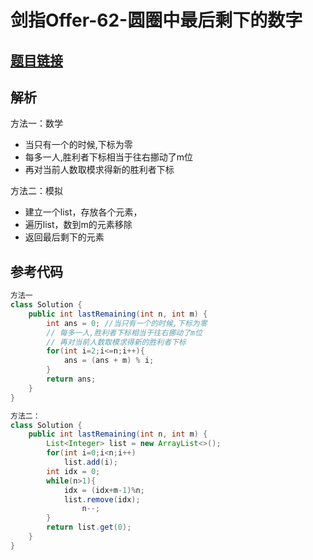 # 剑指Offer-62-圆圈中最后剩下的数字

## [题目链接](https://leetcode-cn.com/problems/yuan-quan-zhong-zui-hou-sheng-xia-de-shu-zi-lcof/)

## 解析
方法一：数学
- 当只有一个的时候,下标为零
- 每多一人,胜利者下标相当于往右挪动了m位
- 再对当前人数取模求得新的胜利者下标

方法二：模拟
- 建立一个list，存放各个元素，
- 遍历list，数到m的元素移除
- 返回最后剩下的元素

## 参考代码
```Java
方法一
class Solution {
    public int lastRemaining(int n, int m) {
        int ans = 0; //当只有一个的时候,下标为零
        // 每多一人,胜利者下标相当于往右挪动了m位
        // 再对当前人数取模求得新的胜利者下标
        for(int i=2;i<=n;i++){
            ans = (ans + m) % i;
        }
        return ans;
    }
}

方法二：
class Solution {
    public int lastRemaining(int n, int m) {
        List<Integer> list = new ArrayList<>();
        for(int i=0;i<n;i++)
            list.add(i);
        int idx = 0;
        while(n>1){
            idx = (idx+m-1)%n;
            list.remove(idx);
                n--;
        }
        return list.get(0);
    }
}
```